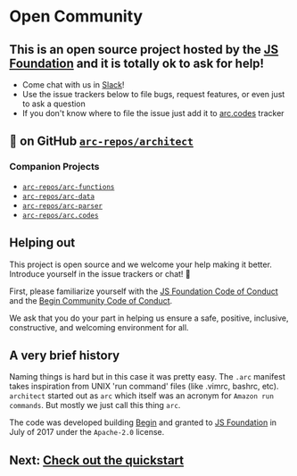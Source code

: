 # Open Community

## This is an open source project hosted by the [JS Foundation](https://js.foundation/about) and it is totally ok to ask for help!

- Come chat with us in [Slack](https://join.slack.com/t/architecture-as-text/shared_invite/MjE2MzU4Nzg0NTY1LTE1MDA2NzgyMzYtODE2NzRkOGRmYw)!
- Use the issue trackers below to file bugs, request features, or even just to ask a question
- If you don't know where to file the issue just add it to [arc.codes](https://github.com/arc-repos/arc.codes/issues) tracker

## 🌟 on GitHub <a href=https://github.com/arc-repos/architect><code>arc-repos/architect</code></a>

### Companion Projects

- [`arc-repos/arc-functions`](https://github.com/arc-repos/arc-functions) 
- [`arc-repos/arc-data`](https://github.com/arc-repos/arc-data)  
- [`arc-repos/arc-parser`](https://github.com/arc-repos/arc-parser) 
- [`arc-repos/arc.codes`](https://github.com/arc-repos/arc.codes)
## Helping out

This project is open source and we welcome your help making it better. Introduce yourself in the issue trackers or chat! &#x1f49e; 

First, please familiarize yourself with the [JS Foundation Code of Conduct](https://js.foundation/community/code-of-conduct) and the [Begin Community Code of Conduct](https://github.com/smallwins/policy/blob/master/begin-community-code-of-conduct.md). 

We ask that you do your part in helping us ensure a safe, positive, inclusive, constructive, and welcoming environment for all.

## A very brief history

Naming things is hard but in this case it was pretty easy. The `.arc` manifest takes inspiration from UNIX 'run command' files (like .vimrc, bashrc, etc). `architect` started out as `arc` which itself was an acronym for `Amazon run commands`. But mostly we just call this thing `arc`.

The code was developed building [Begin](https://begin.com) and granted to [JS Foundation](https://js.foundation/) in July of 2017 under the `Apache-2.0` license.

## Next: [Check out the quickstart](/quickstart)
